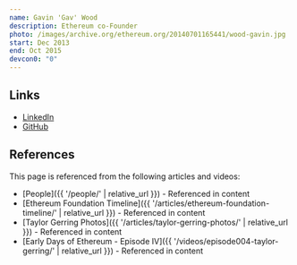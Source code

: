 ```yaml
---
name: Gavin 'Gav' Wood
description: Ethereum co-Founder
photo: /images/archive.org/ethereum.org/20140701165441/wood-gavin.jpg
start: Dec 2013
end: Oct 2015
devcon0: "0"
---
```


## Links

- [LinkedIn](https://www.linkedin.com/in/gavin-wood-88843316/)
- [GitHub](https://github.com/gavofyork)

## References

This page is referenced from the following articles and videos:

- [People]({{ '/people/' | relative_url }}) - Referenced in content
- [Ethereum Foundation Timeline]({{ '/articles/ethereum-foundation-timeline/' | relative_url }}) - Referenced in content
- [Taylor Gerring Photos]({{ '/articles/taylor-gerring-photos/' | relative_url }}) - Referenced in content
- [Early Days of Ethereum - Episode IV]({{ '/videos/episode004-taylor-gerring/' | relative_url }}) - Referenced in content
